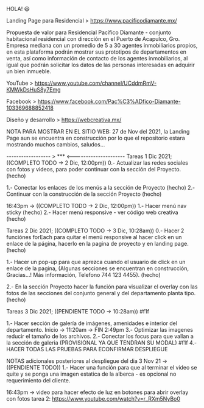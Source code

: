 <!-- @format -->

HOLA! 😃

Landing Page para Residencial > https://www.pacificodiamante.mx/

Propuesta de valor para Residencial Pacífico Diamante - conjunto habitacional residencial con dirección en el Puerto de Acapulco, Gro. Empresa mediana con un promedio de 5 a 30 agentes inmobiliarios propios, en esta plataforma podrán mostrar sus prototipos de departamentos en venta, así como información de contacto de los agentes inmobiliarios, al igual que podrán solicitar los datos de las personas interesadas en adquirir un bien inmueble.

YouTube > https://www.youtube.com/channel/UCddmRmV-KMWkDsHuS8y7Emg

Facebook > https://www.facebook.com/Pac%C3%ADfico-Diamante-103369688852418

Diseño y desarrollo > https://webcreativa.mx/

NOTA PARA MOSTRAR EN EL SITIO WEB: 27 de Nov del 2021, la Landing Page aun se encuentra en construcción por lo que el repositorio estara mostrando muchos cambios, saludos...

------------------ > \*\*\* <---------------------
Tareas 1 Dic 2021; ((COMPLETO TODO -> 2 Dic, 12:00pm))
0.- Actualizar las redes sociales con fotos y videos, para poder continuar con la sección del Proyecto. (hecho)

1.- Conectar los enlaces de los menús a la sección de Proyecto (hecho)
2.- Continuar con la construcción de la sección Proyecto (hecho)

16:43pm -> ((COMPLETO TODO -> 2 Dic, 12:00pm))
1.- Hacer menú nav sticky (hecho)
2.- Hacer menú responsive - ver código web creativa (hecho)

Tareas 2 Dic 2021; ((COMPLETO TODO -> 3 Dic, 10:28am))
0.- Hacer 2 funciónes forEach para quitar el menú responsive al hacer click en un enlace de la página, hacerlo en la pagina de proyecto y en landing page. (hecho)

1.- Hacer un pop-up para que aprezca cuando el usuario de click en un enlace de la pagina, (Algunas secciones se encuentran en construcción, Gracias...! Más información, Telefono 744 123 4455). (hecho)

2.- En la sección Proyecto hacer la función para visualizar el overlay con las fotos de las secciones del conjunto general y del departamento planta tipo. (hecho)

Tareas 3 Dic 2021; ((PENDIENTE TODO -> 10:28am)) #f1f

1.- Hacer sección de galería de imágenes, amenidades e interior del departamento. Inicio -> 11:20am -> FIN 2:49pm
3.- Optimizar las imagenes reducir el tamaño de los archivos.
2.- Conectar los focus para que vallan a la sección de galeria (PROVISIONAL YA QUE TENDRAN SU MODAL) #f1f
4.- HACER TODAS LAS PRUEBAS PARA ECONFIRMAR DESPLIEGUE

NOTAS adicionales posteriores al despliegue del dia 3 Nov 21 -> ((PENDIENTE TODO))
1.- Hacer una función para que al terminar el video se quite y se ponga una imagen estatica de la alberca - es opcional no requerimiento del cliente.

16:43pm -> video para hacer efecto de luz en botones para abrir overlay con fotos tarea 2: https://www.youtube.com/watch?v=r_RXm5NyBo0
